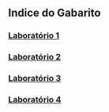 ﻿## Indice do Gabarito

### [Laboratório 1](https://github.com/corelioBH/design-app-java/tree/Gabarito/Programacao%20Funcional/src/gabarito/laboratorio1/)
### [Laboratório 2](https://github.com/corelioBH/design-app-java/tree/Gabarito/Programacao%20Funcional/src/gabarito/laboratorio2/)
### [Laboratório 3](https://github.com/corelioBH/design-app-java/tree/Gabarito/Programacao%20Funcional/src/gabarito/laboratorio3/)
### [Laboratório 4](https://github.com/corelioBH/design-app-java/tree/Gabarito/Programacao%20Funcional/src/gabarito/laboratorio4/)
